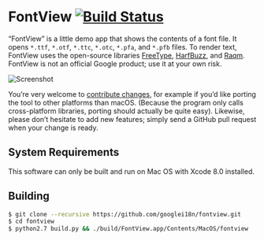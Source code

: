 # FontView [![Build Status](https://travis-ci.org/googlei18n/fontview.svg)](https://travis-ci.org/googlei18n/fontview)

“FontView” is a little demo app that shows the contents of a font
file. It opens `*.ttf`, `*.otf`, `*.ttc`, `*.otc`, `*.pfa`, and `*.pfb`
files. To render text, FontView uses the open-source libraries
[FreeType](https://www.freetype.org/),
[HarfBuzz](https://www.freedesktop.org/wiki/Software/HarfBuzz/), and
[Raqm](http://host-oman.github.io/libraqm/). FontView is not an
official Google product; use it at your own risk.

![Screenshot](doc/fontview-v0.1.2.png)

You’re very welcome to [contribute changes](CONTRIBUTING.md), for
example if you’d like porting the tool to other platforms than
macOS. (Because the program only calls cross-platform libraries,
porting should actually be quite easy). Likewise, please don’t
hesitate to add new features; simply send a GitHub pull request when
your change is ready.

## System Requirements

This software can only be built and run on Mac OS with Xcode 8.0 installed.

## Building

```sh
$ git clone --recursive https://github.com/googlei18n/fontview.git
$ cd fontview
$ python2.7 build.py && ./build/FontView.app/Contents/MacOS/fontview
```
